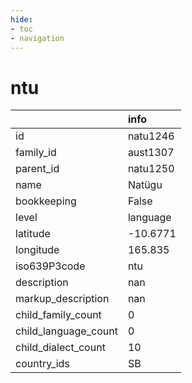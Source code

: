 ```yaml
---
hide:
- toc
- navigation
---
```

# ntu
|                      | info     |
|:---------------------|:---------|
| id                   | natu1246 |
| family_id            | aust1307 |
| parent_id            | natu1250 |
| name                 | Natügu   |
| bookkeeping          | False    |
| level                | language |
| latitude             | -10.6771 |
| longitude            | 165.835  |
| iso639P3code         | ntu      |
| description          | nan      |
| markup_description   | nan      |
| child_family_count   | 0        |
| child_language_count | 0        |
| child_dialect_count  | 10       |
| country_ids          | SB       |